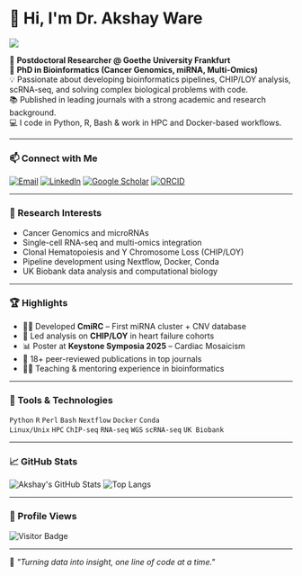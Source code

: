 # 👋 Hi, I'm Dr. Akshay Ware

[![](https://readme-typing-svg.demolab.com/?lines=Bioinformatician+%7C+Cancer+Genomics+Expert+%7C+Postdoc+at+Goethe+University;Data+Scientist+%7C+Open+Source+Contributor+%7C+Tech+Lover;&font=Fira%20Code&center=true&width=750&height=45&pause=1000&color=6AABF7&vCenter=true&size=22)](https://github.com/akshayware01)

🔬 **Postdoctoral Researcher @ Goethe University Frankfurt**  
🧬 **PhD in Bioinformatics (Cancer Genomics, miRNA, Multi-Omics)**  
💡 Passionate about developing bioinformatics pipelines, CHIP/LOY analysis, scRNA-seq, and solving complex biological problems with code.  
📚 Published in leading journals with a strong academic and research background.  
💻 I code in Python, R, Bash & work in HPC and Docker-based workflows.

---

### 📫 Connect with Me

[![Email](https://img.shields.io/badge/Gmail-akshayware01%40gmail.com-D14836?style=flat-square&logo=gmail&logoColor=white)](mailto:akshayware01@gmail.com)
[![LinkedIn](https://img.shields.io/badge/-LinkedIn-blue?style=flat-square&logo=linkedin&logoColor=white&link=https://www.linkedin.com/in/akshay-ware/)](https://www.linkedin.com/in/akshay-ware/)
[![Google Scholar](https://img.shields.io/badge/Google_Scholar-100000?style=flat-square&logo=google-scholar&logoColor=white&color=4A8FBB)](https://scholar.google.com/citations?user=your_user_id) <!-- Replace with your ID -->
[![ORCID](https://img.shields.io/badge/ORCID-0000--0003--XXXX--XXXX-A6CE39?style=flat-square&logo=orcid&logoColor=white)](https://orcid.org/0000-0003-XXXX-XXXX) <!-- Replace with your ID -->

---

### 🧠 Research Interests

- Cancer Genomics and microRNAs
- Single-cell RNA-seq and multi-omics integration
- Clonal Hematopoiesis and Y Chromosome Loss (CHIP/LOY)
- Pipeline development using Nextflow, Docker, Conda
- UK Biobank data analysis and computational biology

---

### 🏆 Highlights

- 👨‍🔬 Developed **CmiRC** – First miRNA cluster + CNV database
- 🧬 Led analysis on **CHIP/LOY** in heart failure cohorts
- 📊 Poster at **Keystone Symposia 2025** – Cardiac Mosaicism
- 📝 18+ peer-reviewed publications in top journals
- 🧑‍🏫 Teaching & mentoring experience in bioinformatics

---

### 🔧 Tools & Technologies

`Python` `R` `Perl` `Bash` `Nextflow` `Docker` `Conda`  
`Linux/Unix` `HPC` `ChIP-seq` `RNA-seq` `WGS` `scRNA-seq` `UK Biobank`

---

### 📈 GitHub Stats

![Akshay's GitHub Stats](https://github-readme-stats.vercel.app/api?username=akshayware01&show_icons=true&theme=default&hide=stars)
![Top Langs](https://github-readme-stats.vercel.app/api/top-langs/?username=akshayware01&layout=compact)

---

### 🔢 Profile Views

![Visitor Badge](https://komarev.com/ghpvc/?username=akshayware01&label=Profile+Views&color=blue)

---


🎯 _"Turning data into insight, one line of code at a time."_  
